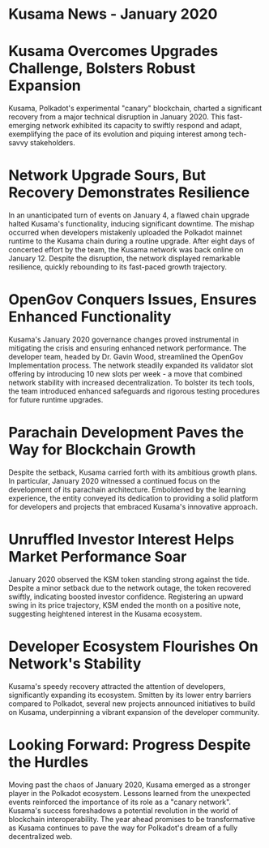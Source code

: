 # Kusama News - January 2020

# Kusama Overcomes Upgrades Challenge, Bolsters Robust Expansion

Kusama, Polkadot's experimental "canary" blockchain, charted a significant
recovery from a major technical disruption in January 2020. This fast-emerging
network exhibited its capacity to swiftly respond and adapt, exemplifying the
pace of its evolution and piquing interest among tech-savvy stakeholders.

# Network Upgrade Sours, But Recovery Demonstrates Resilience

In an unanticipated turn of events on January 4, a flawed chain upgrade halted
Kusama's functionality, inducing significant downtime. The mishap occurred when
developers mistakenly uploaded the Polkadot mainnet runtime to the Kusama chain
during a routine upgrade. After eight days of concerted effort by the team, the
Kusama network was back online on January 12. Despite the disruption, the
network displayed remarkable resilience, quickly rebounding to its fast-paced
growth trajectory.

# OpenGov Conquers Issues, Ensures Enhanced Functionality

Kusama's January 2020 governance changes proved instrumental in mitigating the
crisis and ensuring enhanced network performance. The developer team, headed by
Dr. Gavin Wood, streamlined the OpenGov Implementation process. The network
steadily expanded its validator slot offering by introducing 10 new slots per
week - a move that combined network stability with increased decentralization.
To bolster its tech tools, the team introduced enhanced safeguards and rigorous
testing procedures for future runtime upgrades.

# Parachain Development Paves the Way for Blockchain Growth

Despite the setback, Kusama carried forth with its ambitious growth plans. In
particular, January 2020 witnessed a continued focus on the development of its
parachain architecture. Emboldened by the learning experience, the entity
conveyed its dedication to providing a solid platform for developers and
projects that embraced Kusama's innovative approach.

# Unruffled Investor Interest Helps Market Performance Soar

January 2020 observed the KSM token standing strong against the tide. Despite a
minor setback due to the network outage, the token recovered swiftly, indicating
boosted investor confidence. Registering an upward swing in its price
trajectory, KSM ended the month on a positive note, suggesting heightened
interest in the Kusama ecosystem.

# Developer Ecosystem Flourishes On Network's Stability

Kusama's speedy recovery attracted the attention of developers, significantly
expanding its ecosystem. Smitten by its lower entry barriers compared to
Polkadot, several new projects announced initiatives to build on Kusama,
underpinning a vibrant expansion of the developer community.

# Looking Forward: Progress Despite the Hurdles

Moving past the chaos of January 2020, Kusama emerged as a stronger player in
the Polkadot ecosystem. Lessons learned from the unexpected events reinforced
the importance of its role as a "canary network". Kusama's success foreshadows a
potential revolution in the world of blockchain interoperability. The year ahead
promises to be transformative as Kusama continues to pave the way for Polkadot's
dream of a fully decentralized web.
